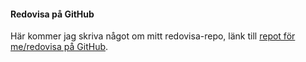 #### Redovisa på GitHub

Här kommer jag skriva något om mitt redovisa-repo, länk till [repot för me/redovisa på GitHub](https://github.com/ngfrid/BTH-Design2).
